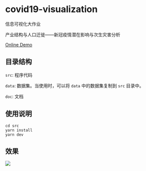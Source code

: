 # covid19-visualization

信息可视化大作业

产业结构与人口迁徙——新冠疫情潜在影响与次生灾害分析

[Online Demo](http://covid19-visualization.ncj.vercel.app/)

## 目录结构

`src`: 程序代码

`data`: 数据集。当使用时，可以将 `data` 中的数据集复制到 `src` 目录中。

`doc`: 文档

## 使用说明

```shell
cd src
yarn install
yarn dev
```

## 效果

![](doc/img/panel.jpg)

